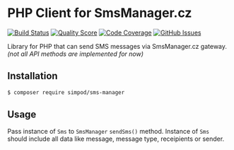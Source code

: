 PHP Client for SmsManager.cz
======================

[![Build Status](https://img.shields.io/travis/simPod/SMSManager/master.svg?style=flat-square)](https://travis-ci.org/simPod/SMSManager)
[![Quality Score](https://img.shields.io/scrutinizer/g/simPod/SMSManager.svg?style=flat-square)](https://scrutinizer-ci.com/g/simPod/SMSManager)
[![Code Coverage](https://img.shields.io/scrutinizer/coverage/g/simPod/SMSManager.svg?style=flat-square)](https://scrutinizer-ci.com/g/simPod/SMSManager)
[![GitHub Issues](https://img.shields.io/github/issues/simPod/SMSManager.svg?style=flat-square)](https://github.com/simPod/SMSManager/issues)

Library for PHP that can send SMS messages via SmsManager.cz gateway. _(not all API methods are implemented for now)_

Installation
------------

```sh
$ composer require simpod/sms-manager
```

Usage
-----

Pass instance of `Sms` to `SmsManager` `sendSms()` method. Instance of `Sms` should include all data like message, message type, receipients or sender.
